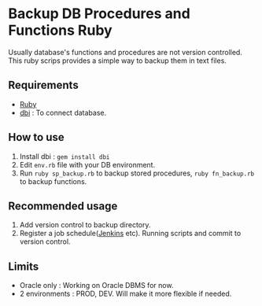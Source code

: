 # Backup DB Procedures and Functions Ruby

Usually database's functions and procedures are not version controlled. This ruby scrips provides a simple way to backup them in text files.


## Requirements

* [Ruby](https://www.ruby-lang.org/)
* [dbi](https://rubygems.org/gems/dbi/) : To connect database.

## How to use

1. Install dbi : 
`gem install dbi`
2. Edit `env.rb` file with your DB environment.
3. Run `ruby sp_backup.rb` to backup stored procedures, `ruby fn_backup.rb` to backup functions.

## Recommended usage

1. Add version control to backup directory.
2. Register a job schedule([Jenkins](https://jenkins.io/) etc). Running scripts and commit to version control.

## Limits

* Oracle only : Working on Oracle DBMS for now.
* 2 environments : PROD, DEV. Will make it more flexible if needed.